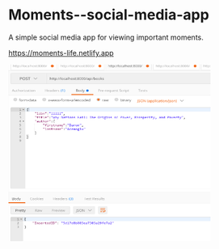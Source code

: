 # Moments--social-media-app

A simple social media app for viewing important moments.

https://moments-life.netlify.app

<img src="https://raw.githubusercontent.com/RYANalpha-Omni/Instagram-API-clone/main/image/Demo.png" raw=true width=400px height=350px/>
